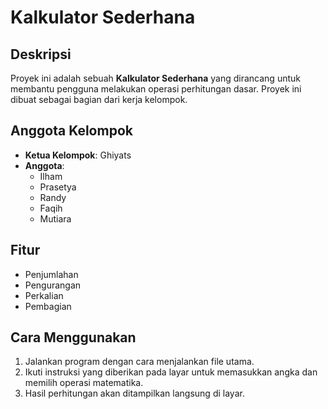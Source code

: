 # Kalkulator Sederhana

## Deskripsi
Proyek ini adalah sebuah **Kalkulator Sederhana** yang dirancang untuk membantu pengguna melakukan operasi perhitungan dasar. Proyek ini dibuat sebagai bagian dari kerja kelompok.

## Anggota Kelompok
- **Ketua Kelompok**: Ghiyats
- **Anggota**:
  - Ilham
  - Prasetya
  - Randy
  - Faqih
  - Mutiara

## Fitur
- Penjumlahan
- Pengurangan
- Perkalian
- Pembagian

## Cara Menggunakan
1. Jalankan program dengan cara menjalankan file utama.
2. Ikuti instruksi yang diberikan pada layar untuk memasukkan angka dan memilih operasi matematika.
3. Hasil perhitungan akan ditampilkan langsung di layar.

